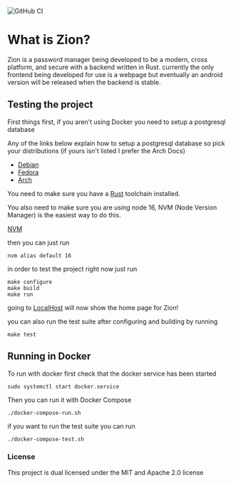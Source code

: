 ![GitHub CI](https://github.com/ras-drive/Zion-Password-Manager/actions/workflows/rust.yml/badge.svg)

# What is Zion?

Zion is a password manager being developed to be a modern, cross platform, and secure with a
backend written in Rust. currently the only frontend being developed for use is a webpage but
eventually an android version will be released when the backend is stable.

## Testing the project

First things first, if you aren't using Docker you need to setup a postgresql database

Any of the links below explain how to setup a postgresql database so
pick your distributions (if yours isn't listed I prefer the Arch Docs)

* [Debian](https://wiki.debian.org/PostgreSql)
* [Fedora](https://docs.fedoraproject.org/en-US/quick-docs/postgresql/)
* [Arch](https://wiki.archlinux.org/title/PostgreSQL)

You need to make sure you have a [Rust](https://www.rust-lang.org/learn/get-started) toolchain installed.

You also need to make sure you are using node 16, NVM (Node Version Manager) is the easiest way to do this.

[NVM](https://github.com/nvm-sh/nvm)

then you can just run

```shell
nvm alias default 16
```

in order to test the project right now just run

```shell
make configure
make build
make run
```

going to [LocalHost](http://127.0.0.1:8080/) will now show the home page for Zion!

you can also run the test suite after configuring and building by running

```shell
make test
```

## Running in Docker

To run with docker first check that the docker service has been started

```shell
sudo systemctl start docker.service
```

Then you can run it with Docker Compose

```shell
./docker-compose-run.sh
```

if you want to run the test suite you can run

```shell
./docker-compose-test.sh
```

### License

This project is dual licensed under the MIT and Apache 2.0 license
